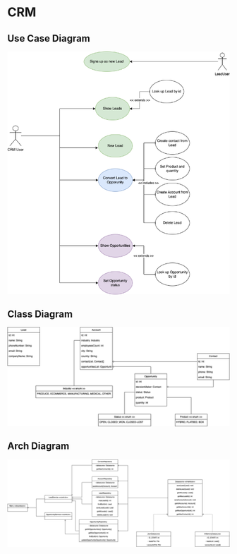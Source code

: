 # CRM

## Use Case Diagram
![use case diagram](docs/CRM-UseCaseDiagram.png)

## Class Diagram
![class diagram](docs/CRM-ClassDiagram.png)

## Arch Diagram
![arch diagram](docs/CRM-ArchDiagram.png)